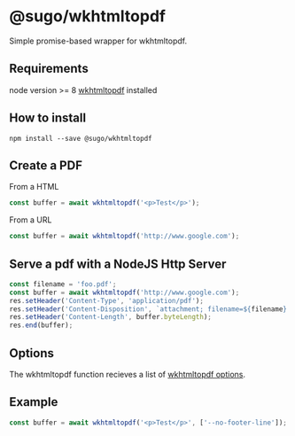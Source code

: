 # **@sugo/wkhtmltopdf**

Simple promise-based wrapper for wkhtmltopdf.

## **Requirements**

node version >= 8
[wkhtmltopdf](https://wkhtmltopdf.org/index.html) installed

## **How to install**

```shell
npm install --save @sugo/wkhtmltopdf
```

## **Create a PDF**

From a HTML

```typescript
const buffer = await wkhtmltopdf('<p>Test</p>');
```

From a URL

```typescript
const buffer = await wkhtmltopdf('http://www.google.com');
```

## **Serve a pdf with a NodeJS Http Server**

```typescript
const filename = 'foo.pdf';
const buffer = await wkhtmltopdf('http://www.google.com');
res.setHeader('Content-Type', 'application/pdf');
res.setHeader('Content-Disposition', `attachment; filename=${filename}.pdf`);
res.setHeader('Content-Length', buffer.byteLength);
res.end(buffer);
```

## **Options**

The wkhtmltopdf function recieves a list of [wkhtmltopdf options](https://wkhtmltopdf.org/usage/wkhtmltopdf.txt).

## **Example**

```typescript
const buffer = await wkhtmltopdf('<p>Test</p>', ['--no-footer-line']);
```
